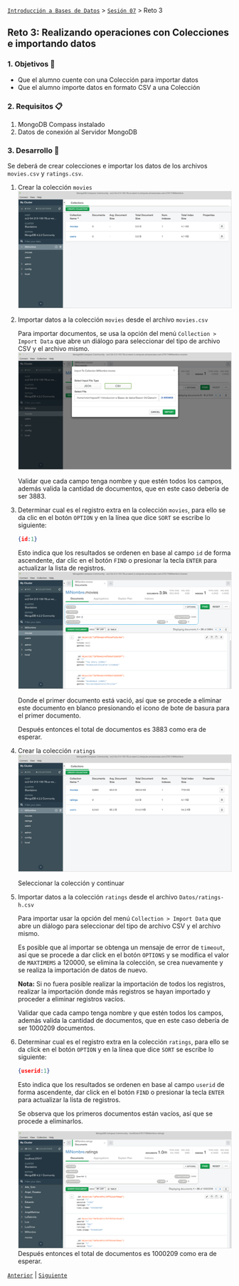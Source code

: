 [`Introducción a Bases de Datos`](../../Readme.md) > [`Sesión 07`](../Readme.md) > Reto 3

## Reto 3: Realizando operaciones con Colecciones e importando datos

### 1. Objetivos :dart:
- Que el alumno cuente con una Colección para importar datos
- Que el alumno importe datos en formato CSV a una Colección

### 2. Requisitos :clipboard:
1. MongoDB Compass instalado
1. Datos de conexión al Servidor MongoDB

### 3. Desarrollo :rocket:
Se deberá de crear colecciones e importar los datos de los archivos `movies.csv` y `ratings.csv`.

1. Crear la colección `movies`
   ![Colección movies](imagenes/colecciones.png)

1. Importar datos a la colección `movies` desde el archivo `movies.csv`

   Para importar documentos, se usa la opción del menú `Collection > Import Data` que abre un diálogo para seleccionar del tipo de archivo CSV y el archivo mismo.
   ![Importando datos csv](imagenes/importando-datos.png)

   Validar que cada campo tenga nombre y que estén todos los campos, además valida la cantidad de documentos, que en este caso debería de ser 3883.

1. Determinar cual es el registro extra en la colección `movies`, para ello se da clic en el botón `OPTION` y en la línea que dice `SORT` se escribe lo siguiente:
   ```json
   {id:1}
   ```
   Esto indica que los resultados se ordenen en base al campo `id` de forma ascendente, dar clic en el botón `FIND` o presionar la tecla `ENTER` para actualizar la lista de registros.
   ![Documentos de movies ordenados](imagenes/documentos-movies-ordenados.png)

   Donde el primer documento está vació, así que se procede a eliminar este documento en blanco presionando el icono de bote de basura para el primer documento.

   Después entonces el total de documentos es 3883 como era de esperar.

1. Crear la colección `ratings`
   ![Colección movies](imagenes/colecciones-02.png)

   Seleccionar la colección y continuar

1. Importar datos a la colección `ratings` desde el archivo `Datos/ratings-h.csv`

   Para importar usar la opción del menú `Collection > Import Data` que abre un diálogo para seleccionar del tipo de archivo CSV y el archivo mismo.

   Es posible que al importar se obtenga un mensaje de error de `timeout`, así que se procede a dar click en el botón `OPTIONS` y se modifica el valor de `MAXTIMEMS` a 120000, se elimina la colección, se crea nuevamente y se realiza la importación de datos de nuevo.

   __Nota:__ Si no fuera posible realizar la importación de todos los registros, realizar la importación donde más registros se hayan importado y proceder a eliminar registros vacíos.

   Validar que cada campo tenga nombre y que estén todos los campos, además valida la cantidad de documentos, que en este caso debería de ser 1000209 documentos.

1. Determinar cual es el registro extra en la colección `ratings`, para ello se da click en el botón `OPTION` y en la línea que dice `SORT` se escribe lo siguiente:
   ```json
   {userid:1}
   ```
   Esto indica que los resultados se ordenen en base al campo `userid` de forma ascendente, dar click en el botón `FIND` o presionar la tecla `ENTER` para actualizar la lista de registros.

   Se observa que los primeros documentos están vacíos, así que se procede a eliminarlos.

   ![Documentos en ratings final](imagenes/documentos-ratings.png)
   Después entonces el total de documentos es 1000209 como era de esperar. 

[`Anterior`](../Ejemplo-06/Readme.md) | [`Siguiente`](../Readme.md#3-proyecto-hammer)
